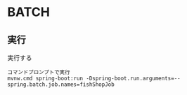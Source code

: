 # BATCH

## 実行

実行する
```
コマンドプロンプトで実行
mvnw.cmd spring-boot:run -Dspring-boot.run.arguments=--spring.batch.job.names=fishShopJob
```




